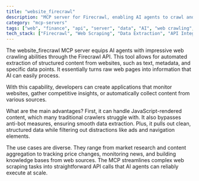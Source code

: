 ```yaml
---
title: "website_firecrawl"
description: "MCP server for Firecrawl, enabling AI agents to crawl and extract structured data from websites for analysis and automation."
category: "mcp-servers"
tags: ["web", "finance", "api", "server", "data", "AI", "web crawling", "automation", "competitive intelligence"]
tech_stack: ["Firecrawl", "Web Scraping", "Data Extraction", "API Integration", "JavaScript Rendering", "AI Agents"]
---
```


The website_firecrawl MCP server equips AI agents with impressive web crawling abilities through the Firecrawl API. This tool allows for automated extraction of structured content from websites, such as text, metadata, and specific data points. It essentially turns raw web pages into information that AI can easily process.

With this capability, developers can create applications that monitor websites, gather competitive insights, or automatically collect content from various sources. 

What are the main advantages? First, it can handle JavaScript-rendered content, which many traditional crawlers struggle with. It also bypasses anti-bot measures, ensuring smooth data extraction. Plus, it pulls out clean, structured data while filtering out distractions like ads and navigation elements.

The use cases are diverse. They range from market research and content aggregation to tracking price changes, monitoring news, and building knowledge bases from web sources. The MCP streamlines complex web scraping tasks into straightforward API calls that AI agents can reliably execute at scale.